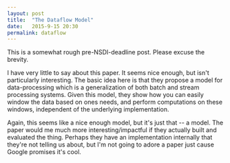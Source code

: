 ```yaml
---
layout: post
title:  "The Dataflow Model"
date:   2015-9-15 20:30
permalink: dataflow
---
```


This is a somewhat rough pre-NSDI-deadline post.  Please excuse the
brevity.

I have very little to say about this paper.  It seems nice enough, but isn't
particularly interesting.  The basic idea here is that they propose a model for
data-processing which is a generalization of both batch and stream processing
systems.  Given this model, they show how you can easily window the data based
on ones needs, and perform computations on these windows, independent of the
underlying implementation.

Again, this seems like a nice enough model, but it's just that -- a model.  The
paper would me much more interesting/impactful if they actually built and
evaluated the thing.  Perhaps they have an implementation internally that
they're not telling us about, but I'm not going to adore a paper just cause
Google promises it's cool.


